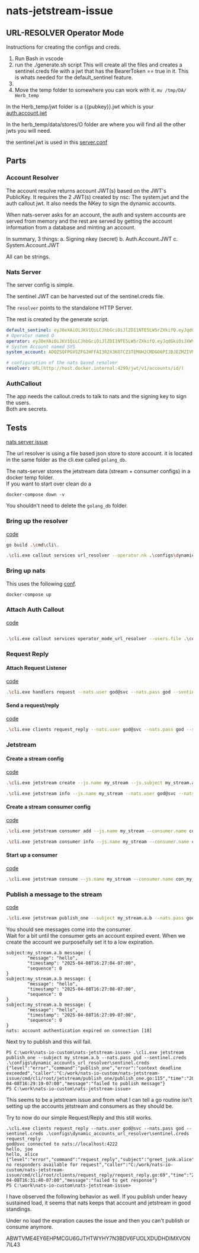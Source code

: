 # nats-jetstream-issue

## URL-RESOLVER Operator Mode

Instructions for creating the configs and creds.

1. Run Bash in vscode
2. run the ./generate.sh script
   This will create all the files and creates a sentinel.creds file with a jwt that has the BearerToken == true in it. This is whats needed for the default_sentinel feature.
3.
4. Move the temp folder to somewhere you can work with it. `mv /tmp/DA/ Herb_temp`

In the Herb_temp/jwt folder is a {{pubkey}}.jwt which is your [auth.account.jwt](./configs/dynamic_accounts_url_resolver/auth.account.jwt)

In the herb_temp/data/stores/O folder are where you will find all the other jwts you will need.

the sentinel.jwt is used in this [server.conf](./configs/dynamic_accounts_url_resolver/server.url.resolver.conf)

## Parts

### Account Resolver

The account resolve returns account JWT(s) based on the JWT's PublicKey. It requires the 2 JWT(s) created by nsc: The system.jwt and the auth callout jwt. It also needs the NKey to sign the dynamic accounts.

When nats-server asks for an account, the auth and system accounts are served from memory and the rest are served by getting the account information from a database and minting an account.

In summary, 3 things:
a. Signing nkey (secret)
b. Auth.Account.JWT
c. System.Account.JWT

All can be strings.

### Nats Server

The server config is simple.

The sentinel JWT can be harvested out of the sentinel.creds file.

The `resolver` points to the standalone HTTP Server.

The rest is created by the generate script.

```yaml
default_sentinel: eyJ0eXAiOiJKV1QiLCJhbGciOiJlZDI1NTE5LW5rZXkifQ.eyJqdGkiOiJBMjZPTlJRWkRHWU1TVzNWRFlRQkhGRllHTlZNUTdPR0RIRlRIUldLRzRPRDRPSFFNWDJBIiwiaWF0IjoxNzQ3MTczNzgyLCJpc3MiOiJBQTZXRjRNNDNOU0NRTURSS1ZQTFhDVTNXVVY0VVJFWjRRRzdUNTI3UVBONlNQUTVTVkM2TklPVSIsIm5hbWUiOiJzZW50aW5lbCIsInN1YiI6IlVERzM1WktZSkJHQzU2VFdYWlROM0JCSU5TTENISTVRQlNaR0ozWVBGQldKRkMzQlVOQTU1QllRIiwibmF0cyI6eyJwdWIiOnsiZGVueSI6WyJcdTAwM2UiXX0sInN1YiI6eyJkZW55IjpbIlx1MDAzZSJdfSwic3VicyI6LTEsImRhdGEiOi0xLCJwYXlsb2FkIjotMSwiYmVhcmVyX3Rva2VuIjp0cnVlLCJ0eXBlIjoidXNlciIsInZlcnNpb24iOjJ9fQ.UuRh8Hwl6tqxMnYQSDi_NVJmaM54VRTS5BZ9-ohzct1Ccp9ybj1PO_hI5c6chPUcb_J9o2jT9J8YrEy4iUn1Ag
# Operator named O
operator: eyJ0eXAiOiJKV1QiLCJhbGciOiJlZDI1NTE5LW5rZXkifQ.eyJqdGkiOiJXWVpMS1FFS1VMRkRCSVNPQkVYWEEyT05WVVdJR1NGVlg1RTRVMjNMRkJYS01ZN1BMVktBIiwiaWF0IjoxNzQ3MTczNzgyLCJpc3MiOiJPQUlZS01RTkFFSUdRRk5PVVVOMlNOWTNXNklHM080UkVVU1pFRFFMVkUzQlVOSUdaS0FZWkIyVSIsIm5hbWUiOiJPIiwic3ViIjoiT0FJWUtNUU5BRUlHUUZOT1VVTjJTTlkzVzZJRzNPNFJFVVNaRURRTFZFM0JVTklHWktBWVpCMlUiLCJuYXRzIjp7InN5c3RlbV9hY2NvdW50IjoiQURRWlNRRlBHVlNaRkdKSEZGQUkzUjJYM0tPN0NaM1RFTVVIMkNNREdPNlBJSkJKRVpNWklWTUgiLCJ0eXBlIjoib3BlcmF0b3IiLCJ2ZXJzaW9uIjoyfX0.s3oqfv2du37EdUX6dWAkL9GMEpcnCIqWyaj8zidOZLCWQna1GRJTVSNVKFG30Fq2QSCXcOpOCJ4xM59BCokABA
# System Account named SYS
system_account: ADQZSQFPGVSZFGJHFFAI3R2X3KO7CZ3TEMUH2CMDGO6PIJBJEZMZIVMH

# configuration of the nats based resolver
resolver: URL(http://host.docker.internal:4299/jwt/v1/accounts/id/)
```

### AuthCallout

The app needs the callout.creds to talk to nats and the signing key to sign the users.  
Both are secrets.

## Tests

[nats server issue](https://github.com/nats-io/nats-server/issues/6775)

The url resolver is using a file based json store to store account.
it is located in the same folder as the cli.exe called `golang_db`.

The nats-server stores the jetstream data (stream + consumer configs) in a docker temp folder.  
If you want to start over clean do a

```shell
docker-compose down -v
```

You shouldn't need to delete the `golang_db` folder.

### Bring up the resolver

[code](/cmd/cli/root/callout/services/url_resolver/url_resolver.go)

```bash
go build .\cmd\cli\.

.\cli.exe callout services url_resolver --operator.nk .\configs\dynamic_accounts_url_resolver\operator.nk --auth.account.jwt .\configs\dynamic_accounts_url_resolver\auth.account.jwt --system.account.jwt .\configs\dynamic_accounts_url_resolver\system.account.jwt
```

### Bring up nats

This uses the following [conf](/configs/dynamic_accounts_url_resolver/server.url.resolver.conf).

```bash
docker-compose up
```

### Attach Auth Callout

[code](/cmd/cli/root/callout/services/operator_mode_url_resolver/operator_mode_url_resolver.go)

```bash

.\cli.exe callout services operator_mode_url_resolver --users.file .\configs\users.json --callout.creds .\configs\dynamic_accounts_url_resolver\service.creds --callout.issuer.nk .\configs\dynamic_accounts_url_resolver\C.nk
```

### Request Reply

#### Attach Request Listener

[code](/cmd/cli/root/handlers/request/request.go)

```bash
.\cli.exe handlers request --nats.user god@svc --nats.pass god --sentinel.creds .\configs\dynamic_accounts_url_resolver\sentinel.creds
```

#### Send a request/reply

[code](/cmd/cli/root/clients/request_reply/request_reply.go)

```bash
.\cli.exe clients request_reply --nats.user god@svc --nats.pass god --sentinel.creds .\configs\dynamic_accounts_url_resolver\sentinel.creds
```

### Jetstream

#### Create a stream config

[code](/cmd/cli/root/jetstream/create/create.go)

```bash
.\cli.exe jetstream create --js.name my_stream --js.subject my_stream.a --js.subject my_stream.a.>  --nats.user god@svc --nats.pass god --sentinel.creds .\configs\dynamic_accounts_url_resolver\sentinel.creds

.\cli.exe jetstream info --js.name my_stream --nats.user god@svc --nats.pass god --sentinel.creds .\configs\dynamic_accounts_url_resolver\sentinel.creds
```

#### Create a stream consumer config

[code](/cmd/cli/root/jetstream/consumer/add/add.go)

```bash
.\cli.exe jetstream consumer add --js.name my_stream --consumer.name con_my_stream --consumer.filterSubjects my_stream.a.b --nats.user god@svc --nats.pass god --sentinel.creds .\configs\dynamic_accounts_url_resolver\sentinel.creds

.\cli.exe jetstream consumer info --js.name my_stream --consumer.name con_my_stream --nats.user god@svc --nats.pass god --sentinel.creds .\configs\dynamic_accounts_url_resolver\sentinel.creds
```

#### Start up a consumer

[code](/cmd/cli/root/jetstream/consume/consume.go)

```bash
.\cli.exe jetstream consume --js.name my_stream --consumer.name con_my_stream --nats.user god@svc --nats.pass god   --nats.pass god --sentinel.creds .\configs\dynamic_accounts_url_resolver\sentinel.creds

```

### Publish a message to the stream

[code](/cmd/cli/root/jetstream/publish_one/publish_one.go)

```bash
.\cli.exe jetstream publish_one --subject my_stream.a.b --nats.pass god --sentinel.creds .\configs\dynamic_accounts_url_resolver\sentinel.creds

```

You should see messages come into the consumer.  
Wait for a bit until the consumer gets an account expired event. When we create the account we purposefully set it to a low expiration.

```shell
subject:my_stream.a.b message: {
        "message": "hello",
        "timestamp": "2025-04-08T16:27:04-07:00",
        "sequence": 0
}
subject:my_stream.a.b message: {
        "message": "hello",
        "timestamp": "2025-04-08T16:27:08-07:00",
        "sequence": 0
}
subject:my_stream.a.b message: {
        "message": "hello",
        "timestamp": "2025-04-08T16:27:09-07:00",
        "sequence": 0
}
nats: account authentication expired on connection [18]
```

Next try to publish and this will fail.

```shell
PS C:\work\nats-io-custom\nats-jetstream-issue> .\cli.exe jetstream publish_one --subject my_stream.a.b --nats.pass god --sentinel.creds .\configs\dynamic_accounts_url_resolver\sentinel.creds
{"level":"error","command":"publish_one","error":"context deadline exceeded","caller":"C:/work/nats-io-custom/nats-jetstream-issue/cmd/cli/root/jetstream/publish_one/publish_one.go:115","time":"2025-04-08T16:29:19-07:00","message":"failed to publish message"}
PS C:\work\nats-io-custom\nats-jetstream-issue>
```

This seems to be a jetstream issue and from what I can tell a go routine isn't setting up the accounts jetstream and consumers as they should be.

Try to now do our simple Request/Reply and this still works.

```shell
.\cli.exe clients request_reply --nats.user god@svc --nats.pass god --sentinel.creds .\configs\dynamic_accounts_url_resolver\sentinel.creds
request_reply
god@svc connected to nats://localhost:4222
hello, joe
hello, alice
{"level":"error","command":"request_reply","subject":"greet_junk.alice","error":"nats: no responders available for request","caller":"C:/work/nats-io-custom/nats-jetstream-issue/cmd/cli/root/clients/request_reply/request_reply.go:69","time":"2025-04-08T16:31:40-07:00","message":"failed to get response"}
PS C:\work\nats-io-custom\nats-jetstream-issue>

```

I have observed the following behavior as well. If you publish under heavy sustained load, it seems that nats keeps that account and jetstream in good standings.

Under no load the expration causes the issue and then you can't publish or consume anymore.

ABWTVME4EY6EHPMCGU6GJTHTWYHY7N3BDV6FUOLXDUDHDIMXVON7IL43
